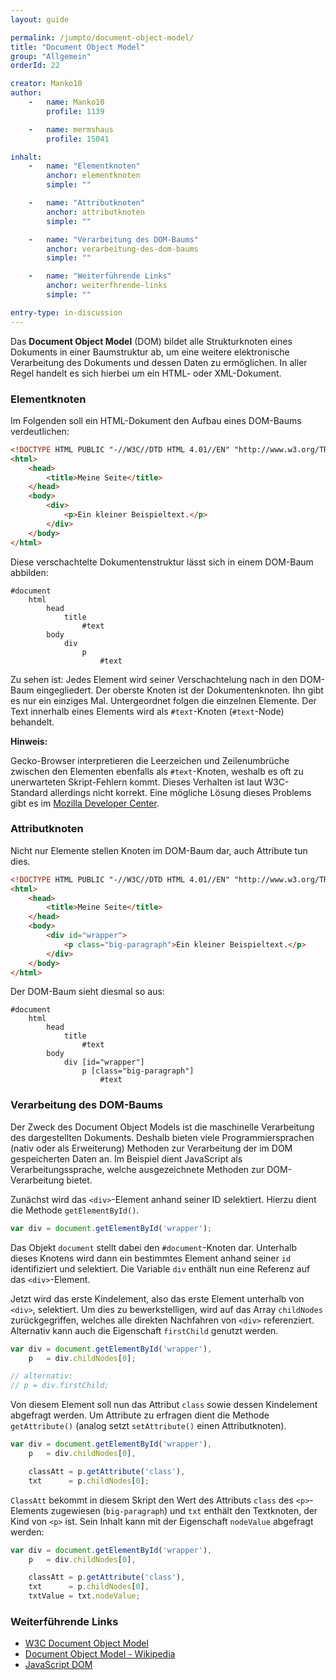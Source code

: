 ```yaml
---
layout: guide

permalink: /jumpto/document-object-model/
title: "Document Object Model"
group: "Allgemein"
orderId: 22

creator: Manko10
author:
    -   name: Manko10
        profile: 1139

    -   name: mermshaus
        profile: 15041

inhalt:
    -   name: "Elementknoten"
        anchor: elementknoten
        simple: ""

    -   name: "Attributknoten"
        anchor: attributknoten
        simple: ""

    -   name: "Verarbeitung des DOM-Baums"
        anchor: verarbeitung-des-dom-baums
        simple: ""

    -   name: "Weiterführende Links"
        anchor: weiterfhrende-links
        simple: ""

entry-type: in-discussion
---
```


Das **Document Object Model** (DOM) bildet alle Strukturknoten eines Dokuments
in einer Baumstruktur ab, um eine weitere elektronische Verarbeitung des
Dokuments und dessen Daten zu ermöglichen. In aller Regel handelt es sich
hierbei um ein HTML- oder XML-Dokument.



### Elementknoten

Im Folgenden soll ein HTML-Dokument den Aufbau eines DOM-Baums verdeutlichen:

~~~ html
<!DOCTYPE HTML PUBLIC "-//W3C//DTD HTML 4.01//EN" "http://www.w3.org/TR/html4/strict.dtd">
<html>
    <head>
        <title>Meine Seite</title>
    </head>
    <body>
        <div>
            <p>Ein kleiner Beispieltext.</p>
        </div>
    </body>
</html>
~~~

Diese verschachtelte Dokumentenstruktur lässt sich in einem DOM-Baum abbilden:

~~~
#document
    html
        head
            title
                #text
        body
            div
                p
                    #text
~~~

Zu sehen ist: Jedes Element wird seiner Verschachtelung nach in den DOM-Baum
eingegliedert. Der oberste Knoten ist der Dokumentenknoten. Ihn gibt es nur ein
einziges Mal. Untergeordnet folgen die einzelnen Elemente. Der Text innerhalb
eines Elements wird als `#text`-Knoten (`#text`-Node) behandelt.

<div class="alert alert-info">

<strong>Hinweis:</strong>

Gecko-Browser interpretieren die Leerzeichen und Zeilenumbrüche zwischen den
Elementen ebenfalls als <code>#text</code>-Knoten, weshalb es oft zu
unerwarteten Skript-Fehlern kommt. Dieses Verhalten ist laut W3C-Standard
allerdings nicht korrekt. Eine mögliche Lösung dieses Problems gibt es im <a
href="https://developer.mozilla.org/en-US/docs/Web/Guide/API/DOM/Whitespace_in_the_DOM">Mozilla Developer
Center</a>.

</div>



### Attributknoten

Nicht nur Elemente stellen Knoten im DOM-Baum dar, auch Attribute tun dies.

~~~ html
<!DOCTYPE HTML PUBLIC "-//W3C//DTD HTML 4.01//EN" "http://www.w3.org/TR/html4/strict.dtd">
<html>
    <head>
        <title>Meine Seite</title>
    </head>
    <body>
        <div id="wrapper">
            <p class="big-paragraph">Ein kleiner Beispieltext.</p>
        </div>
    </body>
</html>
~~~

Der DOM-Baum sieht diesmal so aus:

~~~
#document
    html
        head
            title
                #text
        body
            div [id="wrapper"]
                p [class="big-paragraph"]
                    #text
~~~



### Verarbeitung des DOM-Baums

Der Zweck des Document Object Models ist die maschinelle Verarbeitung des
dargestellten Dokuments. Deshalb bieten viele Programmiersprachen (nativ oder
als Erweiterung) Methoden zur Verarbeitung der im DOM gespeicherten Daten an.
Im Beispiel dient JavaScript als Verarbeitungssprache, welche ausgezeichnete
Methoden zur DOM-Verarbeitung bietet.

Zunächst wird das `<div>`-Element anhand seiner ID selektiert. Hierzu dient die
Methode `getElementById()`.

~~~ js
var div = document.getElementById('wrapper');
~~~

Das Objekt `document` stellt dabei den `#document`-Knoten dar. Unterhalb dieses
Knotens wird dann ein bestimmtes Element anhand seiner `id` identifiziert und
selektiert. Die Variable `div` enthält nun eine Referenz auf das
`<div>`-Element.

Jetzt wird das erste Kindelement, also das erste Element unterhalb von `<div>`,
selektiert. Um dies zu bewerkstelligen, wird auf das Array `childNodes`
zurückgegriffen, welches alle direkten Nachfahren von `<div>` referenziert.
Alternativ kann auch die Eigenschaft `firstChild` genutzt werden.

~~~ js
var div = document.getElementById('wrapper'),
    p   = div.childNodes[0];

// alternativ:
// p = div.firstChild;
~~~

Von diesem Element soll nun das Attribut `class` sowie dessen Kindelement
abgefragt werden. Um Attribute zu erfragen dient die Methode `getAttribute()`
(analog setzt `setAttribute()` einen Attributknoten).

~~~ js
var div = document.getElementById('wrapper'),
    p   = div.childNodes[0],

    classAtt = p.getAttribute('class'),
    txt      = p.childNodes[0];
~~~

`ClassAtt` bekommt in diesem Skript den Wert des Attributs `class` des
`<p>`-Elements zugewiesen (`big-paragraph`) und `txt` enthält den Textknoten,
der Kind von `<p>` ist. Sein Inhalt kann mit der Eigenschaft `nodeValue`
abgefragt werden:

~~~ js
var div = document.getElementById('wrapper'),
    p   = div.childNodes[0],

    classAtt = p.getAttribute('class'),
    txt      = p.childNodes[0],
    txtValue = txt.nodeValue;
~~~



### Weiterführende Links

* [W3C Document Object Model](http://www.w3.org/DOM/)
* [Document Object Model - Wikipedia](http://de.wikipedia.org/wiki/Document_Object_Model)
* [JavaScript DOM](http://krook.org/jsdom/)

